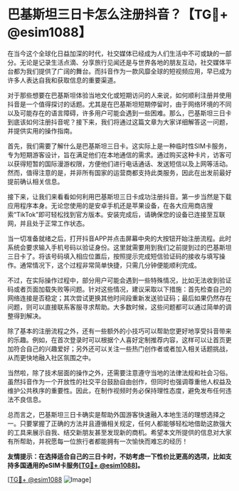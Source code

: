 # 巴基斯坦三日卡怎么注册抖音？【TG💪+ @esim1088】

在当今这个全球化日益加深的时代，社交媒体已经成为人们生活中不可或缺的一部分。无论是记录生活点滴、分享旅行见闻还是与世界各地的朋友互动，社交媒体平台都为我们提供了广阔的舞台。而抖音作为一款风靡全球的短视频应用，早已成为许多人表达自我和获取信息的重要渠道。

对于那些想要在巴基斯坦体验当地文化或短期访问的人来说，如何顺利注册并使用抖音是一个值得探讨的话题。尤其是在巴基斯坦短期停留时，由于网络环境的不同以及可能存在的语言障碍，许多用户可能会遇到一些困难。那么，巴基斯坦三日卡到底该如何注册抖音呢？接下来，我们将通过这篇文章为大家详细解答这一问题，并提供实用的操作指南。

首先，我们需要了解什么是巴基斯坦三日卡。这实际上是一种临时性SIM卡服务，专为短期游客设计，旨在满足他们在本地通信的需求。通过购买这种卡片，访客可以获得短暂的国际漫游权限，方便他们进行电话通话、发送短信以及上网等活动。然而，值得注意的是，并非所有国家的运营商都支持此类服务，因此在出发前最好提前确认相关信息。

接下来，让我们来看看如何利用巴基斯坦三日卡成功注册抖音。第一步当然是下载应用程序本身。无论您使用的是安卓手机还是苹果设备，在各大应用商店搜索“TikTok”即可轻松找到官方版本。安装完成后，请确保您的设备已连接至互联网，并且处于正常工作状态。

当一切准备就绪之后，打开抖音APP并点击屏幕中央的大按钮开始注册流程。此时系统会要求输入手机号码以验证身份。这里就需要用到我们之前提到过的巴基斯坦三日卡了。将该号码填入相应位置后，按照提示完成短信验证码的接收与填写操作。通常情况下，这个过程非常简单快捷，只需几分钟便能顺利完成。

不过，在实际操作过程中，部分用户可能会遇到一些特殊情况，比如无法收到验证码或者页面加载失败等问题。针对这些情况，建议采取以下措施：首先检查自己的网络连接是否稳定；其次尝试更换其他时间段重新发送验证码；最后如果仍然存在问题，则可以直接联系客服寻求帮助。大多数时候，这些问题都可以通过简单的调整得到解决。

除了基本的注册流程之外，还有一些额外的小技巧可以帮助您更好地享受抖音带来的乐趣。例如，在首次登录时可以根据个人喜好定制推荐内容，这样可以让首页更加符合自己的兴趣爱好；另外还可以关注一些热门创作者或者加入相关话题挑战，从而更快地融入社区氛围之中。

当然啦，除了技术层面的操作之外，还需要注意遵守当地的法律法规和社会习俗。虽然抖音作为一个开放性的社交平台鼓励自由创作，但同时也强调尊重他人权益及维护公共秩序的重要性。因此，在制作视频时务必保持理性态度，避免发布任何违法不良信息。

总而言之，巴基斯坦三日卡确实是帮助外国游客快速融入本地生活的理想选择之一。只要掌握了正确的方法并且遵循相关规定，任何人都能够轻松地借助这款强大的工具来展示自我、结交新朋友甚至发现新的商机。希望本文所提供的信息对大家有所帮助，并祝愿每一位旅行者都能拥有一次愉快而难忘的经历！

**友情提示：在选择适合自己的三日卡时，不妨考虑一下性价比更高的选项，比如支持多国通用的eSIM卡服务[[TG💪+ @esim1088](https://t.me/s/esim1088)]。**

[[TG💪+ @esim1088](https://t.me/s/esim1088) ![Image](https://i.postimg.cc/4NQfJmqS/Snipaste-2025-05-13-00-14-12.png)]